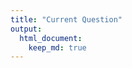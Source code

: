 ```yaml
---
title: "Current Question"
output:
  html_document:
    keep_md: true
---
```

<!--  Set the working directory to the repository's base directory; this assumes the report is nested inside of only one directory.-->












